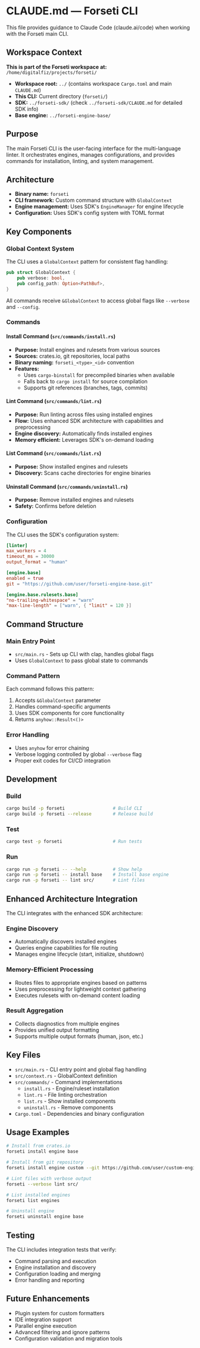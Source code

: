 # CLAUDE.md — Forseti CLI

This file provides guidance to Claude Code (claude.ai/code) when working with the Forseti main CLI.

## Workspace Context

**This is part of the Forseti workspace at:** `/home/digitalfiz/projects/forseti/`

- **Workspace root:** `../` (contains workspace `Cargo.toml` and main `CLAUDE.md`)
- **This CLI:** Current directory (`forseti/`)
- **SDK:** `../forseti-sdk/` (check `../forseti-sdk/CLAUDE.md` for detailed SDK info)
- **Base engine:** `../forseti-engine-base/`

## Purpose

The main Forseti CLI is the user-facing interface for the multi-language linter. It orchestrates engines, manages configurations, and provides commands for installation, linting, and system management.

## Architecture

- **Binary name:** `forseti`
- **CLI framework:** Custom command structure with `GlobalContext`
- **Engine management:** Uses SDK's `EngineManager` for engine lifecycle
- **Configuration:** Uses SDK's config system with TOML format

## Key Components

### Global Context System

The CLI uses a `GlobalContext` pattern for consistent flag handling:

```rust
pub struct GlobalContext {
    pub verbose: bool,
    pub config_path: Option<PathBuf>,
}
```

All commands receive `&GlobalContext` to access global flags like `--verbose` and `--config`.

### Commands

#### Install Command (`src/commands/install.rs`)
- **Purpose:** Install engines and rulesets from various sources
- **Sources:** crates.io, git repositories, local paths
- **Binary naming:** `forseti_<type>_<id>` convention
- **Features:** 
  - Uses `cargo-binstall` for precompiled binaries when available
  - Falls back to `cargo install` for source compilation
  - Supports git references (branches, tags, commits)

#### Lint Command (`src/commands/lint.rs`)
- **Purpose:** Run linting across files using installed engines
- **Flow:** Uses enhanced SDK architecture with capabilities and preprocessing
- **Engine discovery:** Automatically finds installed engines
- **Memory efficient:** Leverages SDK's on-demand loading

#### List Command (`src/commands/list.rs`)
- **Purpose:** Show installed engines and rulesets
- **Discovery:** Scans cache directories for engine binaries

#### Uninstall Command (`src/commands/uninstall.rs`)
- **Purpose:** Remove installed engines and rulesets
- **Safety:** Confirms before deletion

### Configuration

The CLI uses the SDK's configuration system:

```toml
[linter]
max_workers = 4
timeout_ms = 30000
output_format = "human"

[engine.base]
enabled = true
git = "https://github.com/user/forseti-engine-base.git"

[engine.base.rulesets.base]
"no-trailing-whitespace" = "warn"
"max-line-length" = ["warn", { "limit" = 120 }]
```

## Command Structure

### Main Entry Point
- `src/main.rs` - Sets up CLI with clap, handles global flags
- Uses `GlobalContext` to pass global state to commands

### Command Pattern
Each command follows this pattern:
1. Accepts `&GlobalContext` parameter
2. Handles command-specific arguments
3. Uses SDK components for core functionality
4. Returns `anyhow::Result<()>`

### Error Handling
- Uses `anyhow` for error chaining
- Verbose logging controlled by global `--verbose` flag
- Proper exit codes for CI/CD integration

## Development

### Build
```bash
cargo build -p forseti                  # Build CLI
cargo build -p forseti --release        # Release build
```

### Test
```bash
cargo test -p forseti                   # Run tests
```

### Run
```bash
cargo run -p forseti -- --help          # Show help
cargo run -p forseti -- install base    # Install base engine
cargo run -p forseti -- lint src/       # Lint files
```

## Enhanced Architecture Integration

The CLI integrates with the enhanced SDK architecture:

### Engine Discovery
- Automatically discovers installed engines
- Queries engine capabilities for file routing
- Manages engine lifecycle (start, initialize, shutdown)

### Memory-Efficient Processing
- Routes files to appropriate engines based on patterns
- Uses preprocessing for lightweight context gathering
- Executes rulesets with on-demand content loading

### Result Aggregation
- Collects diagnostics from multiple engines
- Provides unified output formatting
- Supports multiple output formats (human, json, etc.)

## Key Files

- `src/main.rs` - CLI entry point and global flag handling
- `src/context.rs` - GlobalContext definition
- `src/commands/` - Command implementations
  - `install.rs` - Engine/ruleset installation
  - `lint.rs` - File linting orchestration
  - `list.rs` - Show installed components
  - `uninstall.rs` - Remove components
- `Cargo.toml` - Dependencies and binary configuration

## Usage Examples

```bash
# Install from crates.io
forseti install engine base

# Install from git repository
forseti install engine custom --git https://github.com/user/custom-engine.git

# Lint files with verbose output
forseti --verbose lint src/

# List installed engines
forseti list engines

# Uninstall engine
forseti uninstall engine base
```

## Testing

The CLI includes integration tests that verify:
- Command parsing and execution
- Engine installation and discovery
- Configuration loading and merging
- Error handling and reporting

## Future Enhancements

- Plugin system for custom formatters
- IDE integration support
- Parallel engine execution
- Advanced filtering and ignore patterns
- Configuration validation and migration tools